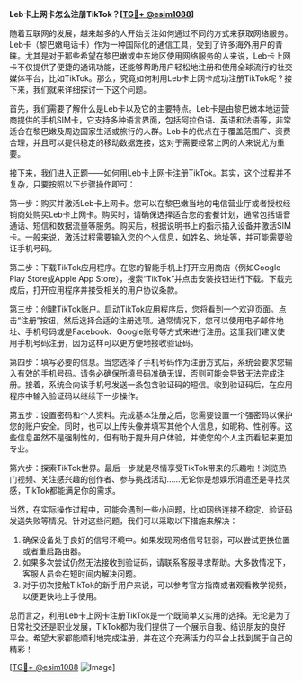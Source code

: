 **Leb卡上网卡怎么注册TikTok？[[TG💪+ @esim1088](https://t.me/s/esim1088)]**

随着互联网的发展，越来越多的人开始关注如何通过不同的方式来获取网络服务。Leb卡（黎巴嫩电话卡）作为一种国际化的通信工具，受到了许多海外用户的青睐。尤其是对于那些希望在黎巴嫩或中东地区使用网络服务的人来说，Leb卡上网卡不仅提供了便捷的通讯功能，还能够帮助用户轻松地注册和使用全球流行的社交媒体平台，比如TikTok。那么，究竟如何利用Leb卡上网卡成功注册TikTok呢？接下来，我们就来详细探讨一下这个问题。

首先，我们需要了解什么是Leb卡以及它的主要特点。Leb卡是由黎巴嫩本地运营商提供的手机SIM卡，它支持多种语言界面，包括阿拉伯语、英语和法语等，非常适合在黎巴嫩及周边国家生活或旅行的人群。Leb卡的优点在于覆盖范围广、资费合理，并且可以提供稳定的移动数据连接，这对于需要经常上网的人来说尤为重要。

接下来，我们进入正题——如何用Leb卡上网卡注册TikTok。其实，这个过程并不复杂，只要按照以下步骤操作即可：

第一步：购买并激活Leb卡上网卡。您可以在黎巴嫩当地的电信营业厅或者授权经销商处购买Leb卡上网卡。购买时，请确保选择适合您的套餐计划，通常包括语音通话、短信和数据流量等服务。购买后，根据说明书上的指示插入设备并激活SIM卡。一般来说，激活过程需要输入您的个人信息，如姓名、地址等，并可能需要验证手机号码。

第二步：下载TikTok应用程序。在您的智能手机上打开应用商店（例如Google Play Store或Apple App Store），搜索“TikTok”并点击安装按钮进行下载。下载完成后，打开应用程序并接受相关的用户协议条款。

第三步：创建TikTok账户。启动TikTok应用程序后，您将看到一个欢迎页面。点击“注册”按钮，然后选择合适的注册选项。通常情况下，您可以使用电子邮件地址、手机号码或是Facebook、Google账号等方式来进行注册。这里我们建议使用手机号码注册，因为这样可以更方便地接收验证码。

第四步：填写必要的信息。当您选择了手机号码作为注册方式后，系统会要求您输入有效的手机号码。请务必确保所填号码准确无误，否则可能会导致无法完成注册。接着，系统会向该手机号发送一条包含验证码的短信。收到验证码后，在应用程序中输入验证码以继续下一步操作。

第五步：设置密码和个人资料。完成基本注册之后，您需要设置一个强密码以保护您的账户安全。同时，也可以上传头像并填写其他个人信息，如昵称、性别等。这些信息虽然不是强制性的，但有助于提升用户体验，并使您的个人主页看起来更加专业。

第六步：探索TikTok世界。最后一步就是尽情享受TikTok带来的乐趣啦！浏览热门视频、关注感兴趣的创作者、参与挑战活动……无论你是想娱乐消遣还是寻找灵感，TikTok都能满足你的需求。

当然，在实际操作过程中，可能会遇到一些小问题，比如网络连接不稳定、验证码发送失败等情况。针对这些问题，我们可以采取以下措施来解决：

1. 确保设备处于良好的信号环境中。如果发现网络信号较弱，可以尝试更换位置或者重启路由器。
2. 如果多次尝试仍然无法接收到验证码，请联系客服寻求帮助。大多数情况下，客服人员会在短时间内解决问题。
3. 对于初次接触TikTok的新手用户来说，可以参考官方指南或者观看教学视频，以便更快地上手使用。

总而言之，利用Leb卡上网卡注册TikTok是一个既简单又实用的选择。无论是为了日常社交还是职业发展，TikTok都为我们提供了一个展示自我、结识朋友的良好平台。希望大家都能顺利地完成注册，并在这个充满活力的平台上找到属于自己的精彩！

[[TG💪+ @esim1088](https://t.me/s/esim1088) ![Image](https://i.postimg.cc/4NQfJmqS/Snipaste-2025-05-13-00-14-12.png)]